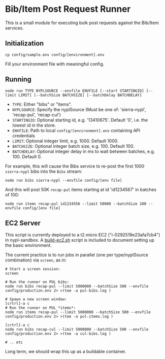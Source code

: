 # Bib/Item Post Request Runner

This is a small module for executing bulk post requests against the Bib/Item services.

## Initialization

```
cp config/sample.env config/[environment].env
```

Fill your environment file with meaningful config.

## Running

```
node run TYPE NYPLSOURCE --envfile ENVFILE [--start STARTINGID] [--limit LIMIT] [--batchSize BATCHSIZE] [--batchDelay BATCHDELAY]
```

 * `TYPE`: Either "bibs" or "items".
 * `NYPLSOURCE`: Specify the nyplSource (Must be one of: 'sierra-nypl', 'recap-pul', 'recap-cul')
 * `STARTINGID`: Optional starting id, e.g. '13410675'. Default '0', i.e. the lowest id in the store.
 * `ENVFILE`: Path to local `config/[environment].env` containing API credentials
 * `LIMIT`: Optional integer limit, e.g. 1000. Default 1000.
 * `BATCHSIZE`: Optional integer batch size, e.g. 100. Default 100.
 * `BATCHDELAY`: Optional integer delay in ms to wait between batches, e.g. 100. Default 0.

For example, this will cause the Bibs service to re-post the first 1000 `sierra-nypl` bibs into the `Bibs` stream:

```
node run bibs sierra-nypl --envfile config/[env file]
```

And this will post 50K `recap-pul` items starting at id 'id1234567' in batches of 100:

```
node run items recap-pul id1234556 --limit 50000 --batchSize 100 --envfile config/[env file]
```

## EC2 Server

This script is currently deployed to a t2.micro EC2 ("i-0292519e23afa7cb4") in nypl-sandbox. A [build-ec2.sh](build-ec2.sh) script is included to document setting up the basic environment.

The current practice is to run jobs in parallel (one per type/nyplSource combination) via `screen`, as in:

```
# Start a screen session:
screen

# Run the runner on PUL bibs:
node run bibs recap-pul --limit 5000000 --batchSize 500 --envfile config/production.env 2> >(tee -a pul-bibs.log )

# Spawn a new screen window:
[crtrl]-a c
# Run the runner on PUL *items*:
node run items recap-pul --limit 5000000 --batchSize 500 --envfile config/production.env 2> >(tee -a pul-items.log )

[crtrl]-a c
node run bibs recap-cul --limit 5000000 --batchSize 500 --envfile config/production.env 2> >(tee -a cul-bibs.log )

# .. etc
```

Long term, we should wrap this up as a buildable container.
